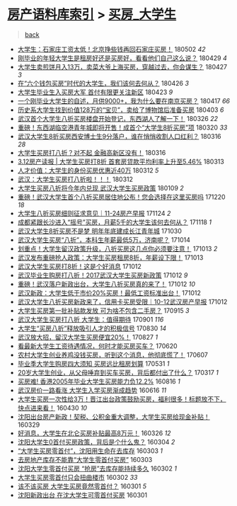 [房产语料库索引](../../README.md)  > [买房_大学生](买房_大学生.md)
====
> [back](../README.md)

- [大学生：石家庄工资太低！北京挣些钱再回石家庄买房！](http://jkwz.applinzi.com/ittc/7098542133265040391.html#%E5%A4%A7%E5%AD%A6%E7%94%9F%EF%BC%9A%E7%9F%B3%E5%AE%B6%E5%BA%84%E5%B7%A5%E8%B5%84%E5%A4%AA%E4%BD%8E%EF%BC%81%E5%8C%97%E4%BA%AC%E6%8C%A3%E4%BA%9B%E9%92%B1%E5%86%8D%E5%9B%9E%E7%9F%B3%E5%AE%B6%E5%BA%84%E4%B9%B0%E6%88%BF%EF%BC%81) 180502 *42* 
- [刚毕业的年轻大学生是租房好还是买房好，看看他们自己这么说？](http://jkwz.applinzi.com/ittc/7097546347647599626.html#%E5%88%9A%E6%AF%95%E4%B8%9A%E7%9A%84%E5%B9%B4%E8%BD%BB%E5%A4%A7%E5%AD%A6%E7%94%9F%E6%98%AF%E7%A7%9F%E6%88%BF%E5%A5%BD%E8%BF%98%E6%98%AF%E4%B9%B0%E6%88%BF%E5%A5%BD%EF%BC%8C%E7%9C%8B%E7%9C%8B%E4%BB%96%E4%BB%AC%E8%87%AA%E5%B7%B1%E8%BF%99%E4%B9%88%E8%AF%B4%EF%BC%9F) 180429 *4* 
- [大学生卖煎饼月入13万，卖菜大爷上海买房，穿越过去，你会谋生？](http://jkwz.applinzi.com/ittc/7096661438246683659.html#%E5%A4%A7%E5%AD%A6%E7%94%9F%E5%8D%96%E7%85%8E%E9%A5%BC%E6%9C%88%E5%85%A513%E4%B8%87%EF%BC%8C%E5%8D%96%E8%8F%9C%E5%A4%A7%E7%88%B7%E4%B8%8A%E6%B5%B7%E4%B9%B0%E6%88%BF%EF%BC%8C%E7%A9%BF%E8%B6%8A%E8%BF%87%E5%8E%BB%EF%BC%8C%E4%BD%A0%E4%BC%9A%E8%B0%8B%E7%94%9F%EF%BC%9F) 180427 *3* 
- [在“六个钱包买房”时代的大学生，我们该何去何从？](http://jkwz.applinzi.com/ittc/7096403578908574737.html#%E5%9C%A8%E2%80%9C%E5%85%AD%E4%B8%AA%E9%92%B1%E5%8C%85%E4%B9%B0%E6%88%BF%E2%80%9D%E6%97%B6%E4%BB%A3%E7%9A%84%E5%A4%A7%E5%AD%A6%E7%94%9F%EF%BC%8C%E6%88%91%E4%BB%AC%E8%AF%A5%E4%BD%95%E5%8E%BB%E4%BD%95%E4%BB%8E%EF%BC%9F) 180426 *3* 
- [大学生毕业生入买房大军 首付有限更关注新区](http://jkwz.applinzi.com/ittc/7095075455269078027.html#%E5%A4%A7%E5%AD%A6%E7%94%9F%E6%AF%95%E4%B8%9A%E7%94%9F%E5%85%A5%E4%B9%B0%E6%88%BF%E5%A4%A7%E5%86%9B+%E9%A6%96%E4%BB%98%E6%9C%89%E9%99%90%E6%9B%B4%E5%85%B3%E6%B3%A8%E6%96%B0%E5%8C%BA) 180423 *9* 
- [一个刚毕业大学生的自述，月供9000+，我为什么要在南京买房？](http://jkwz.applinzi.com/ittc/7093036556493521927.html#%E4%B8%80%E4%B8%AA%E5%88%9A%E6%AF%95%E4%B8%9A%E5%A4%A7%E5%AD%A6%E7%94%9F%E7%9A%84%E8%87%AA%E8%BF%B0%EF%BC%8C%E6%9C%88%E4%BE%9B9000%2B%EF%BC%8C%E6%88%91%E4%B8%BA%E4%BB%80%E4%B9%88%E8%A6%81%E5%9C%A8%E5%8D%97%E4%BA%AC%E4%B9%B0%E6%88%BF%EF%BC%9F) 180417 *66* 
- [历史系大学生找到价值128万的“宝贝”，卖给了博物馆后准备买房](http://jkwz.applinzi.com/ittc/7087738522998146059.html#%E5%8E%86%E5%8F%B2%E7%B3%BB%E5%A4%A7%E5%AD%A6%E7%94%9F%E6%89%BE%E5%88%B0%E4%BB%B7%E5%80%BC128%E4%B8%87%E7%9A%84%E2%80%9C%E5%AE%9D%E8%B4%9D%E2%80%9D%EF%BC%8C%E5%8D%96%E7%BB%99%E4%BA%86%E5%8D%9A%E7%89%A9%E9%A6%86%E5%90%8E%E5%87%86%E5%A4%87%E4%B9%B0%E6%88%BF) 180403 *6* 
- [武汉首个大学生八折买房楼盘开始登记，东西湖人了解一下！](http://jkwz.applinzi.com/ittc/7084832669647242251.html#%E6%AD%A6%E6%B1%89%E9%A6%96%E4%B8%AA%E5%A4%A7%E5%AD%A6%E7%94%9F%E5%85%AB%E6%8A%98%E4%B9%B0%E6%88%BF%E6%A5%BC%E7%9B%98%E5%BC%80%E5%A7%8B%E7%99%BB%E8%AE%B0%EF%BC%8C%E4%B8%9C%E8%A5%BF%E6%B9%96%E4%BA%BA%E4%BA%86%E8%A7%A3%E4%B8%80%E4%B8%8B%EF%BC%81) 180326 *22* 
- [重磅！东西湖临空港青年城即将开售！成首个“大学生8折买房”项](http://jkwz.applinzi.com/ittc/7082664779028366353.html#%E9%87%8D%E7%A3%85%EF%BC%81%E4%B8%9C%E8%A5%BF%E6%B9%96%E4%B8%B4%E7%A9%BA%E6%B8%AF%E9%9D%92%E5%B9%B4%E5%9F%8E%E5%8D%B3%E5%B0%86%E5%BC%80%E5%94%AE%EF%BC%81%E6%88%90%E9%A6%96%E4%B8%AA%E2%80%9C%E5%A4%A7%E5%AD%A6%E7%94%9F8%E6%8A%98%E4%B9%B0%E6%88%BF%E2%80%9D%E9%A1%B9) 180320 *33* 
- [武汉大学生8折买房西安博士生9分落户，谁在悄悄收割人口红利？](http://jkwz.applinzi.com/ittc/7081009661304374289.html#%E6%AD%A6%E6%B1%89%E5%A4%A7%E5%AD%A6%E7%94%9F8%E6%8A%98%E4%B9%B0%E6%88%BF%E8%A5%BF%E5%AE%89%E5%8D%9A%E5%A3%AB%E7%94%9F9%E5%88%86%E8%90%BD%E6%88%B7%EF%BC%8C%E8%B0%81%E5%9C%A8%E6%82%84%E6%82%84%E6%94%B6%E5%89%B2%E4%BA%BA%E5%8F%A3%E7%BA%A2%E5%88%A9%EF%BC%9F) 180316 *28* 
- [大学生买房打八折？对不起 金融高新区没有！](http://jkwz.applinzi.com/ittc/7080854016223609873.html#%E5%A4%A7%E5%AD%A6%E7%94%9F%E4%B9%B0%E6%88%BF%E6%89%93%E5%85%AB%E6%8A%98%EF%BC%9F%E5%AF%B9%E4%B8%8D%E8%B5%B7+%E9%87%91%E8%9E%8D%E9%AB%98%E6%96%B0%E5%8C%BA%E6%B2%A1%E6%9C%89%EF%BC%81) 180316  
- [3.12房产读报 | 大学生买房打8折 首套房贷款平均利率上升至5.46%](http://jkwz.applinzi.com/ittc/7080022061366117382.html#3.12%E6%88%BF%E4%BA%A7%E8%AF%BB%E6%8A%A5+%7C+%E5%A4%A7%E5%AD%A6%E7%94%9F%E4%B9%B0%E6%88%BF%E6%89%938%E6%8A%98+%E9%A6%96%E5%A5%97%E6%88%BF%E8%B4%B7%E6%AC%BE%E5%B9%B3%E5%9D%87%E5%88%A9%E7%8E%87%E4%B8%8A%E5%8D%87%E8%87%B35.46%25) 180313  
- [人才价值：大学生的身份买房优惠近40万](http://jkwz.applinzi.com/ittc/7079663117841990667.html#%E4%BA%BA%E6%89%8D%E4%BB%B7%E5%80%BC%EF%BC%9A%E5%A4%A7%E5%AD%A6%E7%94%9F%E7%9A%84%E8%BA%AB%E4%BB%BD%E4%B9%B0%E6%88%BF%E4%BC%98%E6%83%A0%E8%BF%9140%E4%B8%87) 180312 *5* 
- [武汉：大学生买房打八折啦！！！](http://jkwz.applinzi.com/ittc/7079642145554433041.html#%E6%AD%A6%E6%B1%89%EF%BC%9A%E5%A4%A7%E5%AD%A6%E7%94%9F%E4%B9%B0%E6%88%BF%E6%89%93%E5%85%AB%E6%8A%98%E5%95%A6%EF%BC%81%EF%BC%81%EF%BC%81) 180312  
- [大学生买房八折将今年内兑现 武汉大学生买房政策](http://jkwz.applinzi.com/ittc/7056562283482711046.html#%E5%A4%A7%E5%AD%A6%E7%94%9F%E4%B9%B0%E6%88%BF%E5%85%AB%E6%8A%98%E5%B0%86%E4%BB%8A%E5%B9%B4%E5%86%85%E5%85%91%E7%8E%B0+%E6%AD%A6%E6%B1%89%E5%A4%A7%E5%AD%A6%E7%94%9F%E4%B9%B0%E6%88%BF%E6%94%BF%E7%AD%96) 180109 *2* 
- [重磅！武汉大学生首个八折买房居住地公布！您会选择在这里买房吗](http://jkwz.applinzi.com/ittc/7049098935044408336.html#%E9%87%8D%E7%A3%85%EF%BC%81%E6%AD%A6%E6%B1%89%E5%A4%A7%E5%AD%A6%E7%94%9F%E9%A6%96%E4%B8%AA%E5%85%AB%E6%8A%98%E4%B9%B0%E6%88%BF%E5%B1%85%E4%BD%8F%E5%9C%B0%E5%85%AC%E5%B8%83%EF%BC%81%E6%82%A8%E4%BC%9A%E9%80%89%E6%8B%A9%E5%9C%A8%E8%BF%99%E9%87%8C%E4%B9%B0%E6%88%BF%E5%90%97) 171220 *18* 
- [大学生八折买房细则征求意见｜11-24房产早报](http://jkwz.applinzi.com/ittc/7039430232153523217.html#%E5%A4%A7%E5%AD%A6%E7%94%9F%E5%85%AB%E6%8A%98%E4%B9%B0%E6%88%BF%E7%BB%86%E5%88%99%E5%BE%81%E6%B1%82%E6%84%8F%E8%A7%81%EF%BD%9C11-24%E6%88%BF%E4%BA%A7%E6%97%A9%E6%8A%A5) 171124 *2* 
- [成都紧跟长沙进入“摇号”买房，月薪5千的大学生该何去何从？](http://jkwz.applinzi.com/ittc/7036912177515070481.html#%E6%88%90%E9%83%BD%E7%B4%A7%E8%B7%9F%E9%95%BF%E6%B2%99%E8%BF%9B%E5%85%A5%E2%80%9C%E6%91%87%E5%8F%B7%E2%80%9D%E4%B9%B0%E6%88%BF%EF%BC%8C%E6%9C%88%E8%96%AA5%E5%8D%83%E7%9A%84%E5%A4%A7%E5%AD%A6%E7%94%9F%E8%AF%A5%E4%BD%95%E5%8E%BB%E4%BD%95%E4%BB%8E%EF%BC%9F) 171118 *1* 
- [武汉大学生8折买房不是梦 明年年底建成长江青年城](http://jkwz.applinzi.com/ittc/7030183631698527249.html#%E6%AD%A6%E6%B1%89%E5%A4%A7%E5%AD%A6%E7%94%9F8%E6%8A%98%E4%B9%B0%E6%88%BF%E4%B8%8D%E6%98%AF%E6%A2%A6+%E6%98%8E%E5%B9%B4%E5%B9%B4%E5%BA%95%E5%BB%BA%E6%88%90%E9%95%BF%E6%B1%9F%E9%9D%92%E5%B9%B4%E5%9F%8E) 171030  
- [武汉大学生买房“八折”，本科生年薪最低5万，济南呢？](http://jkwz.applinzi.com/ittc/7024259664710206481.html#%E6%AD%A6%E6%B1%89%E5%A4%A7%E5%AD%A6%E7%94%9F%E4%B9%B0%E6%88%BF%E2%80%9C%E5%85%AB%E6%8A%98%E2%80%9D%EF%BC%8C%E6%9C%AC%E7%A7%91%E7%94%9F%E5%B9%B4%E8%96%AA%E6%9C%80%E4%BD%8E5%E4%B8%87%EF%BC%8C%E6%B5%8E%E5%8D%97%E5%91%A2%EF%BC%9F) 171014  
- [划重点！大学生留汉政策升级，八折买房这几点你必须要注意！](http://jkwz.applinzi.com/ittc/7023838783215240209.html#%E5%88%92%E9%87%8D%E7%82%B9%EF%BC%81%E5%A4%A7%E5%AD%A6%E7%94%9F%E7%95%99%E6%B1%89%E6%94%BF%E7%AD%96%E5%8D%87%E7%BA%A7%EF%BC%8C%E5%85%AB%E6%8A%98%E4%B9%B0%E6%88%BF%E8%BF%99%E5%87%A0%E7%82%B9%E4%BD%A0%E5%BF%85%E9%A1%BB%E8%A6%81%E6%B3%A8%E6%84%8F%EF%BC%81) 171013 *2* 
- [武汉发布重磅抢人政策：大学生买房租房8折，年薪设下限！](http://jkwz.applinzi.com/ittc/7023800668593325072.html#%E6%AD%A6%E6%B1%89%E5%8F%91%E5%B8%83%E9%87%8D%E7%A3%85%E6%8A%A2%E4%BA%BA%E6%94%BF%E7%AD%96%EF%BC%9A%E5%A4%A7%E5%AD%A6%E7%94%9F%E4%B9%B0%E6%88%BF%E7%A7%9F%E6%88%BF8%E6%8A%98%EF%BC%8C%E5%B9%B4%E8%96%AA%E8%AE%BE%E4%B8%8B%E9%99%90%EF%BC%81) 171013  
- [武汉大学生买房打8折！这是个好消息](http://jkwz.applinzi.com/ittc/7023650880950371344.html#%E6%AD%A6%E6%B1%89%E5%A4%A7%E5%AD%A6%E7%94%9F%E4%B9%B0%E6%88%BF%E6%89%938%E6%8A%98%EF%BC%81%E8%BF%99%E6%98%AF%E4%B8%AA%E5%A5%BD%E6%B6%88%E6%81%AF) 171012  
- [武汉毕业生购房打八折！2017武汉大学生买房新政策](http://jkwz.applinzi.com/ittc/7023624036398138384.html#%E6%AD%A6%E6%B1%89%E6%AF%95%E4%B8%9A%E7%94%9F%E8%B4%AD%E6%88%BF%E6%89%93%E5%85%AB%E6%8A%98%EF%BC%812017%E6%AD%A6%E6%B1%89%E5%A4%A7%E5%AD%A6%E7%94%9F%E4%B9%B0%E6%88%BF%E6%96%B0%E6%94%BF%E7%AD%96) 171012 *9* 
- [重磅！武汉落户新政出台，大学生八折买房真的来了！](http://jkwz.applinzi.com/ittc/7023567156942472208.html#%E9%87%8D%E7%A3%85%EF%BC%81%E6%AD%A6%E6%B1%89%E8%90%BD%E6%88%B7%E6%96%B0%E6%94%BF%E5%87%BA%E5%8F%B0%EF%BC%8C%E5%A4%A7%E5%AD%A6%E7%94%9F%E5%85%AB%E6%8A%98%E4%B9%B0%E6%88%BF%E7%9C%9F%E7%9A%84%E6%9D%A5%E4%BA%86%EF%BC%81) 171012 *10* 
- [武汉新政：大学生低于市价20%买房！最低工资标准出台！](http://jkwz.applinzi.com/ittc/7023549259566285841.html#%E6%AD%A6%E6%B1%89%E6%96%B0%E6%94%BF%EF%BC%9A%E5%A4%A7%E5%AD%A6%E7%94%9F%E4%BD%8E%E4%BA%8E%E5%B8%82%E4%BB%B720%25%E4%B9%B0%E6%88%BF%EF%BC%81%E6%9C%80%E4%BD%8E%E5%B7%A5%E8%B5%84%E6%A0%87%E5%87%86%E5%87%BA%E5%8F%B0%EF%BC%81) 171012  
- [武汉大学生八折买房新政来了，信用卡买房受限｜10-12武汉房产早报](http://jkwz.applinzi.com/ittc/7023467478884287505.html#%E6%AD%A6%E6%B1%89%E5%A4%A7%E5%AD%A6%E7%94%9F%E5%85%AB%E6%8A%98%E4%B9%B0%E6%88%BF%E6%96%B0%E6%94%BF%E6%9D%A5%E4%BA%86%EF%BC%8C%E4%BF%A1%E7%94%A8%E5%8D%A1%E4%B9%B0%E6%88%BF%E5%8F%97%E9%99%90%EF%BD%9C10-12%E6%AD%A6%E6%B1%89%E6%88%BF%E4%BA%A7%E6%97%A9%E6%8A%A5) 171012  
- [大学生买房第一批补贴款发放 可为啥不包含二手房？](http://jkwz.applinzi.com/ittc/7013671433300083729.html#%E5%A4%A7%E5%AD%A6%E7%94%9F%E4%B9%B0%E6%88%BF%E7%AC%AC%E4%B8%80%E6%89%B9%E8%A1%A5%E8%B4%B4%E6%AC%BE%E5%8F%91%E6%94%BE+%E5%8F%AF%E4%B8%BA%E5%95%A5%E4%B8%8D%E5%8C%85%E5%90%AB%E4%BA%8C%E6%89%8B%E6%88%BF%EF%BC%9F) 170915 *3* 
- [武汉大学生买房打八折 大学生：值得期待](http://jkwz.applinzi.com/ittc/7008252991252202512.html#%E6%AD%A6%E6%B1%89%E5%A4%A7%E5%AD%A6%E7%94%9F%E4%B9%B0%E6%88%BF%E6%89%93%E5%85%AB%E6%8A%98+%E5%A4%A7%E5%AD%A6%E7%94%9F%EF%BC%9A%E5%80%BC%E5%BE%97%E6%9C%9F%E5%BE%85) 170901 *116* 
- [大学生“买房八折”释放吸引人才的积极信号](http://jkwz.applinzi.com/ittc/7007748064046220304.html#%E5%A4%A7%E5%AD%A6%E7%94%9F%E2%80%9C%E4%B9%B0%E6%88%BF%E5%85%AB%E6%8A%98%E2%80%9D%E9%87%8A%E6%94%BE%E5%90%B8%E5%BC%95%E4%BA%BA%E6%89%8D%E7%9A%84%E7%A7%AF%E6%9E%81%E4%BF%A1%E5%8F%B7) 170830 *14* 
- [武汉放大招，留汉大学生买房便宜20%！](http://jkwz.applinzi.com/ittc/7006525577891415057.html#%E6%AD%A6%E6%B1%89%E6%94%BE%E5%A4%A7%E6%8B%9B%EF%BC%8C%E7%95%99%E6%B1%89%E5%A4%A7%E5%AD%A6%E7%94%9F%E4%B9%B0%E6%88%BF%E4%BE%BF%E5%AE%9C20%25%EF%BC%81) 170827 *1* 
- [看最新大学生工资待遇情况，何时才能买房买车？](http://jkwz.applinzi.com/ittc/6981204845208798213.html#%E7%9C%8B%E6%9C%80%E6%96%B0%E5%A4%A7%E5%AD%A6%E7%94%9F%E5%B7%A5%E8%B5%84%E5%BE%85%E9%81%87%E6%83%85%E5%86%B5%EF%BC%8C%E4%BD%95%E6%97%B6%E6%89%8D%E8%83%BD%E4%B9%B0%E6%88%BF%E4%B9%B0%E8%BD%A6%EF%BC%9F) 170620  
- [农村大学生创业养鸡没钱买房，听到这个消息，他彻底慌了！](http://jkwz.applinzi.com/ittc/6976442886089344004.html#%E5%86%9C%E6%9D%91%E5%A4%A7%E5%AD%A6%E7%94%9F%E5%88%9B%E4%B8%9A%E5%85%BB%E9%B8%A1%E6%B2%A1%E9%92%B1%E4%B9%B0%E6%88%BF%EF%BC%8C%E5%90%AC%E5%88%B0%E8%BF%99%E4%B8%AA%E6%B6%88%E6%81%AF%EF%BC%8C%E4%BB%96%E5%BD%BB%E5%BA%95%E6%85%8C%E4%BA%86%EF%BC%81) 170607  
- [毕业季大学生购房四大须知 买房远比租房划算](http://jkwz.applinzi.com/ittc/6973870676568966149.html#%E6%AF%95%E4%B8%9A%E5%AD%A3%E5%A4%A7%E5%AD%A6%E7%94%9F%E8%B4%AD%E6%88%BF%E5%9B%9B%E5%A4%A7%E9%A1%BB%E7%9F%A5+%E4%B9%B0%E6%88%BF%E8%BF%9C%E6%AF%94%E7%A7%9F%E6%88%BF%E5%88%92%E7%AE%97) 170531 *1* 
- [20岁大学生创业，从父母唾弃到买车买房，背后都付出了什么？](http://jkwz.applinzi.com/ittc/6946027195511342084.html#20%E5%B2%81%E5%A4%A7%E5%AD%A6%E7%94%9F%E5%88%9B%E4%B8%9A%EF%BC%8C%E4%BB%8E%E7%88%B6%E6%AF%8D%E5%94%BE%E5%BC%83%E5%88%B0%E4%B9%B0%E8%BD%A6%E4%B9%B0%E6%88%BF%EF%BC%8C%E8%83%8C%E5%90%8E%E9%83%BD%E4%BB%98%E5%87%BA%E4%BA%86%E4%BB%80%E4%B9%88%EF%BC%9F) 170317 *1* 
- [买房难! 香港2005年毕业大学生买房能力负12.2%](http://jkwz.applinzi.com/ittc/6866893259187684357.html#%E4%B9%B0%E6%88%BF%E9%9A%BE%21+%E9%A6%99%E6%B8%AF2005%E5%B9%B4%E6%AF%95%E4%B8%9A%E5%A4%A7%E5%AD%A6%E7%94%9F%E4%B9%B0%E6%88%BF%E8%83%BD%E5%8A%9B%E8%B4%9F12.2%25) 160816 *1* 
- [武汉房价一路看涨 大学生入学买房渐成趋势](http://jkwz.applinzi.com/ittc/6844235987684951045.html#%E6%AD%A6%E6%B1%89%E6%88%BF%E4%BB%B7%E4%B8%80%E8%B7%AF%E7%9C%8B%E6%B6%A8+%E5%A4%A7%E5%AD%A6%E7%94%9F%E5%85%A5%E5%AD%A6%E4%B9%B0%E6%88%BF%E6%B8%90%E6%88%90%E8%B6%8B%E5%8A%BF) 160616 *11* 
- [大学生买房一次性给3万！晋江出台政策鼓励买房，福利很多！标题放不下，快点进来看！](http://jkwz.applinzi.com/ittc/6826848966641452036.html#%E5%A4%A7%E5%AD%A6%E7%94%9F%E4%B9%B0%E6%88%BF%E4%B8%80%E6%AC%A1%E6%80%A7%E7%BB%993%E4%B8%87%EF%BC%81%E6%99%8B%E6%B1%9F%E5%87%BA%E5%8F%B0%E6%94%BF%E7%AD%96%E9%BC%93%E5%8A%B1%E4%B9%B0%E6%88%BF%EF%BC%8C%E7%A6%8F%E5%88%A9%E5%BE%88%E5%A4%9A%EF%BC%81%E6%A0%87%E9%A2%98%E6%94%BE%E4%B8%8D%E4%B8%8B%EF%BC%8C%E5%BF%AB%E7%82%B9%E8%BF%9B%E6%9D%A5%E7%9C%8B%EF%BC%81) 160430 *10* 
- [沈阳出台房产新政！契税、公积金重大调整，大学生买房给现金补贴！](http://jkwz.applinzi.com/ittc/6814842727099270148.html#%E6%B2%88%E9%98%B3%E5%87%BA%E5%8F%B0%E6%88%BF%E4%BA%A7%E6%96%B0%E6%94%BF%EF%BC%81%E5%A5%91%E7%A8%8E%E3%80%81%E5%85%AC%E7%A7%AF%E9%87%91%E9%87%8D%E5%A4%A7%E8%B0%83%E6%95%B4%EF%BC%8C%E5%A4%A7%E5%AD%A6%E7%94%9F%E4%B9%B0%E6%88%BF%E7%BB%99%E7%8E%B0%E9%87%91%E8%A1%A5%E8%B4%B4%EF%BC%81) 160329  
- [好消息，大学生在北仑买房补贴最高8万元！](http://jkwz.applinzi.com/ittc/6813866499710125061.html#%E5%A5%BD%E6%B6%88%E6%81%AF%EF%BC%8C%E5%A4%A7%E5%AD%A6%E7%94%9F%E5%9C%A8%E5%8C%97%E4%BB%91%E4%B9%B0%E6%88%BF%E8%A1%A5%E8%B4%B4%E6%9C%80%E9%AB%988%E4%B8%87%E5%85%83%EF%BC%81) 160326 *12* 
- [沈阳大学生0首付买房政策，背后是个什么鬼？](http://jkwz.applinzi.com/ittc/6805664446395450373.html#%E6%B2%88%E9%98%B3%E5%A4%A7%E5%AD%A6%E7%94%9F0%E9%A6%96%E4%BB%98%E4%B9%B0%E6%88%BF%E6%94%BF%E7%AD%96%EF%BC%8C%E8%83%8C%E5%90%8E%E6%98%AF%E4%B8%AA%E4%BB%80%E4%B9%88%E9%AC%BC%EF%BC%9F) 160304 *2* 
- [“大学生买房零首付”，沈阳用生命在去库存](http://jkwz.applinzi.com/ittc/6805372889633129477.html#%E2%80%9C%E5%A4%A7%E5%AD%A6%E7%94%9F%E4%B9%B0%E6%88%BF%E9%9B%B6%E9%A6%96%E4%BB%98%E2%80%9D%EF%BC%8C%E6%B2%88%E9%98%B3%E7%94%A8%E7%94%9F%E5%91%BD%E5%9C%A8%E5%8E%BB%E5%BA%93%E5%AD%98) 160303 *1* 
- [去房地产库存不能靠“大学生零首付买房”](http://jkwz.applinzi.com/ittc/6805148560920151045.html#%E5%8E%BB%E6%88%BF%E5%9C%B0%E4%BA%A7%E5%BA%93%E5%AD%98%E4%B8%8D%E8%83%BD%E9%9D%A0%E2%80%9C%E5%A4%A7%E5%AD%A6%E7%94%9F%E9%9B%B6%E9%A6%96%E4%BB%98%E4%B9%B0%E6%88%BF%E2%80%9D) 160303  
- [沈阳大学生零首付买房 “抢房”去库存能持续多久](http://jkwz.applinzi.com/ittc/6804934550501196804.html#%E6%B2%88%E9%98%B3%E5%A4%A7%E5%AD%A6%E7%94%9F%E9%9B%B6%E9%A6%96%E4%BB%98%E4%B9%B0%E6%88%BF+%E2%80%9C%E6%8A%A2%E6%88%BF%E2%80%9D%E5%8E%BB%E5%BA%93%E5%AD%98%E8%83%BD%E6%8C%81%E7%BB%AD%E5%A4%9A%E4%B9%85) 160302 *1* 
- [大学生买房零首付只会扭曲楼市](http://jkwz.applinzi.com/ittc/6804924164083287045.html#%E5%A4%A7%E5%AD%A6%E7%94%9F%E4%B9%B0%E6%88%BF%E9%9B%B6%E9%A6%96%E4%BB%98%E5%8F%AA%E4%BC%9A%E6%89%AD%E6%9B%B2%E6%A5%BC%E5%B8%82) 160302 *33* 
- [该不该买房 大学生买房竟然零首付？](http://jkwz.applinzi.com/ittc/6804680442179486725.html#%E8%AF%A5%E4%B8%8D%E8%AF%A5%E4%B9%B0%E6%88%BF+%E5%A4%A7%E5%AD%A6%E7%94%9F%E4%B9%B0%E6%88%BF%E7%AB%9F%E7%84%B6%E9%9B%B6%E9%A6%96%E4%BB%98%EF%BC%9F) 160301 *5* 
- [沈阳新政出台 在沈大学生可零首付买房](http://jkwz.applinzi.com/ittc/6804670242273887236.html#%E6%B2%88%E9%98%B3%E6%96%B0%E6%94%BF%E5%87%BA%E5%8F%B0+%E5%9C%A8%E6%B2%88%E5%A4%A7%E5%AD%A6%E7%94%9F%E5%8F%AF%E9%9B%B6%E9%A6%96%E4%BB%98%E4%B9%B0%E6%88%BF) 160301  
